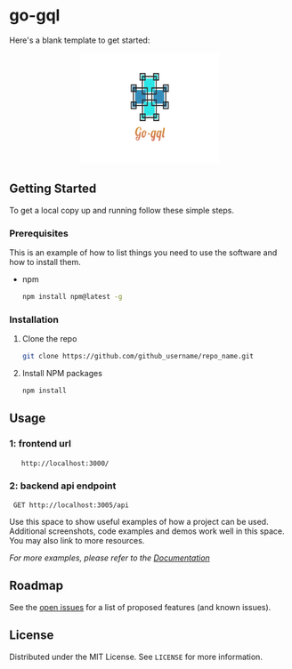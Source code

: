 # go-gql
Here's a blank template to get started:

<p align="center">
  <img width="250" height="200" src="logo.png">
</p>

<!-- GETTING STARTED -->
## Getting Started

To get a local copy up and running follow these simple steps.

### Prerequisites

This is an example of how to list things you need to use the software and how to install them.
* npm
  ```sh
  npm install npm@latest -g
  ```

### Installation

1. Clone the repo
   ```sh
   git clone https://github.com/github_username/repo_name.git
   ```
2. Install NPM packages
   ```sh
   npm install
   ```


## Usage

### 1: frontend url 
```
   http://localhost:3000/
```
### 2: backend api endpoint 
```http
 GET http://localhost:3005/api
```

Use this space to show useful examples of how a project can be used. Additional screenshots, code examples and demos work well in this space. You may also link to more resources.

_For more examples, please refer to the [Documentation](https://example.com)_



## Roadmap

See the [open issues](https://github.com/github_username/repo_name/issues) for a list of proposed features (and known issues).



## License

Distributed under the MIT License. See `LICENSE` for more information.
